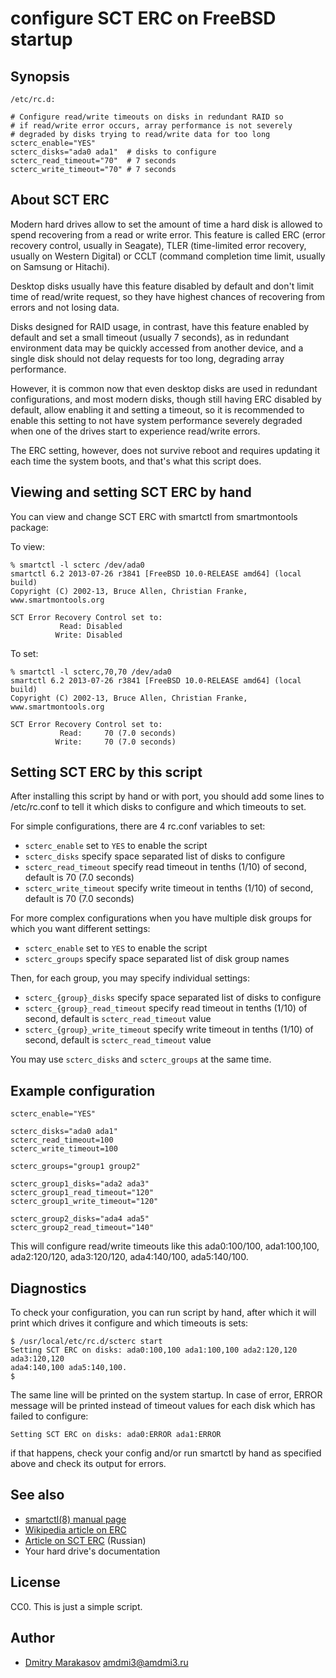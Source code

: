 # configure SCT ERC on FreeBSD startup #

## Synopsis ##

```shell
/etc/rc.d:

# Configure read/write timeouts on disks in redundant RAID so
# if read/write error occurs, array performance is not severely
# degraded by disks trying to read/write data for too long
scterc_enable="YES"
scterc_disks="ada0 ada1"  # disks to configure
scterc_read_timeout="70"  # 7 seconds
scterc_write_timeout="70" # 7 seconds
```

## About SCT ERC ##

Modern hard drives allow to set the amount of time a hard disk is
allowed to spend recovering from a read or write error. This feature
is called ERC (error recovery control, usually in Seagate), TLER
(time-limited error recovery, usually on Western Digital) or CCLT
(command completion time limit, usually on Samsung or Hitachi).

Desktop disks usually have this feature disabled by default and
don't limit time of read/write request, so they have highest chances
of recovering from errors and not losing data.

Disks designed for RAID usage, in contrast, have this feature enabled
by default and set a small timeout (usually 7 seconds), as in
redundant environment data may be quickly accessed from another
device, and a single disk should not delay requests for too long,
degrading array performance.

However, it is common now that even desktop disks are used in
redundant configurations, and most modern disks, though still having
ERC disabled by default, allow enabling it and setting a timeout,
so it is recommended to enable this setting to not have system
performance severely degraded when one of the drives start to
experience read/write errors.

The ERC setting, however, does not survive reboot and requires
updating it each time the system boots, and that's what this script
does.

## Viewing and setting SCT ERC by hand ##

You can view and change SCT ERC with smartctl from smartmontools package:

To view:

```
% smartctl -l scterc /dev/ada0 
smartctl 6.2 2013-07-26 r3841 [FreeBSD 10.0-RELEASE amd64] (local build)
Copyright (C) 2002-13, Bruce Allen, Christian Franke, www.smartmontools.org

SCT Error Recovery Control set to:
           Read: Disabled
          Write: Disabled

```

To set:

```
% smartctl -l scterc,70,70 /dev/ada0
smartctl 6.2 2013-07-26 r3841 [FreeBSD 10.0-RELEASE amd64] (local build)
Copyright (C) 2002-13, Bruce Allen, Christian Franke, www.smartmontools.org

SCT Error Recovery Control set to:
           Read:     70 (7.0 seconds)
          Write:     70 (7.0 seconds)

```

## Setting SCT ERC by this script ##

After installing this script by hand or with port, you should add
some lines to /etc/rc.conf to tell it which disks to configure and
which timeouts to set.

For simple configurations, there are 4 rc.conf variables to set:

- ```scterc_enable``` set to ```YES``` to enable the script
- ```scterc_disks``` specify space separated list of disks to configure
- ```scterc_read_timeout``` specify read timeout in tenths (1/10) of second, default is 70 (7.0 seconds)
- ```scterc_write_timeout``` specify write timeout in tenths (1/10) of second, default is 70 (7.0 seconds)

For more complex configurations when you have multiple disk groups for which you want different settings:

- ```scterc_enable``` set to ```YES``` to enable the script
- ```scterc_groups``` specify space separated list of disk group names

Then, for each group, you may specify individual settings:

- ```scterc_{group}_disks``` specify space separated list of disks to configure
- ```scterc_{group}_read_timeout``` specify read timeout in tenths (1/10) of second, default is ```scterc_read_timeout``` value
- ```scterc_{group}_write_timeout``` specify write timeout in tenths (1/10) of second, default is ```scterc_read_timeout``` value

You may use ```scterc_disks``` and ```scterc_groups``` at the same time.

## Example configuration ##

```shell
scterc_enable="YES"

scterc_disks="ada0 ada1"
scterc_read_timeout=100
scterc_write_timeout=100

scterc_groups="group1 group2"

scterc_group1_disks="ada2 ada3"
scterc_group1_read_timeout="120"
scterc_group1_write_timeout="120"

scterc_group2_disks="ada4 ada5"
scterc_group2_read_timeout="140"
```

This will configure read/write timeouts like this ada0:100/100, ada1:100,100, ada2:120/120, ada3:120/120, ada4:140/100, ada5:140/100.

## Diagnostics ##

To check your configuration, you can run script by hand, after which it will print which drives it configure and which timeouts is sets:

```
$ /usr/local/etc/rc.d/scterc start
Setting SCT ERC on disks: ada0:100,100 ada1:100,100 ada2:120,120 ada3:120,120
ada4:140,100 ada5:140,100.
$
```

The same line will be printed on the system startup. In case of error, ERROR message will be printed instead of timeout values for each disk which has failed to configure:

```
Setting SCT ERC on disks: ada0:ERROR ada1:ERROR
```

if that happens, check your config and/or run smartctl by hand as specified above and check its output for errors.

## See also ##

* [smartctl(8) manual page](http://smartmontools.sourceforge.net/man/smartctl.8.html)
* [Wikipedia article on ERC](http://en.wikipedia.org/wiki/Error_recovery_control)
* [Article on SCT ERC](http://habrahabr.ru/post/92701/) (Russian)
* Your hard drive's documentation

## License ##

CC0. This is just a simple script.

## Author ##

* [Dmitry Marakasov](https://github.com/AMDmi3) <amdmi3@amdmi3.ru>
